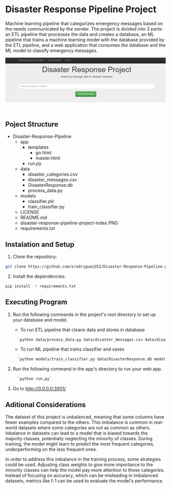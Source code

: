 # Disaster Response Pipeline Project

Machine learning pipeline that categorizes emergency messages based on the needs communicated by the sender. The project is divided into 3 parts: an ETL pipeline that processes the data and creates a database, an ML pipeline that trains a machine learning model with the database provided by the ETL pipeline, and a web application that consumes the database and the ML model to classify emergency messages.

![WebAplicationScreenshot](/disaster-response-pipeline-project-index.PNG)

## Poject Structure

- Disaster-Response-Pipeline
    - app
        - templates
            - go.html
            - master.html
        - run.py    
    - data
        - disaster_categories.csv
        - disaster_messages.csv
        - DisasterResponse.db
        - process_data.py
    - models
        - classifier.pkl
        - train_classifier.py
    - LICENSE
    - README.md
    - disaster-response-pipeline-project-index.PNG
    - requirements.txt

## Instalation and Setup

1. Clone the repository:
```sh
git clone https://github.com/srodriguez252/Disaster-Response-Pipeline.git
```

2. Install the dependencies:
```sh
pip install -r requirements.txt
```

## Executing Program
1. Run the following commands in the project's root directory to set up your database and model.

    - To run ETL pipeline that cleans data and stores in database
     ```sh
       `python data/process_data.py data/disaster_messages.csv data/disaster_categories.csv data/DisasterResponse.db`
     ```
    - To run ML pipeline that trains classifier and saves
    ```sh
      `python models/train_classifier.py data/DisasterResponse.db models/classifier.pkl`
    ```
2. Run the following command in the app's directory to run your web app.
   ```sh
     `python run.py`
   ```
4. Go to http://0.0.0.0:3001/

## Aditional Considerations
The dataset of this project is unbalanced, meaning that some columns have fewer examples compared to the others. This imbalance is common in real-world datasets where some categories are not as common as others.
Inbalance in datasets can lead to a model that is biased towards the majority classes, potentially neglecting the minority of classes. During training, the model might learn to predict the most frequent categories, underperforming on the less frequent ones.

In order to address this imbalance in the training process, some strategies could be used. Adjusting class weights to give more importance to the minority classes can help the model pay more attention to those categories. Instead of focusing on accuracy, which can be misleading in imbalanced datasets, metrics like f-1 can be used to evaluate the model's performance.
